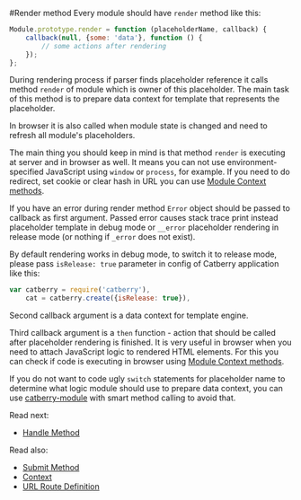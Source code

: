 #Render method
Every module should have `render` method like this:
```javascript
Module.prototype.render = function (placeholderName, callback) {
	callback(null, {some: 'data'}, function () {
		// some actions after rendering
	}); 
};
```
During rendering process if parser finds placeholder reference it calls method
`render` of module which is owner of this placeholder. The main task of this
method is to prepare data context for template that represents the placeholder.

In browser it is also called when module state is changed and need to refresh
all module's placeholders.

The main thing you should keep in mind is that method `render` is executing at
server and in browser as well. It means you can not use environment-specified
JavaScript using `window` or `process`, for example. If you need to do redirect, 
set cookie or clear hash in URL you can use 
[Module Context methods](context.md).

If you have an error during render method `Error` object should be passed 
to callback as first argument. Passed error causes stack trace print instead 
placeholder template in debug mode or `__error` placeholder rendering in 
release mode (or nothing if `_error` does not exist).

By default rendering works in debug mode, to switch it to release mode,
please pass `isRelease: true` parameter in config of Catberry application like
this:

```javascript
var catberry = require('catberry'),
	cat = catberry.create({isRelease: true}),
```

Second callback argument is a data context for template engine. 

Third callback argument is a `then` function - action that should be called 
after placeholder rendering is finished. It is very useful in browser when you
need to attach JavaScript logic to rendered HTML elements. For this you can
check if code is executing in browser 
using [Module Context methods](context.md).

If you do not want to code ugly `switch` statements for placeholder name 
to determine what logic module should use to prepare data context, you can use
[catberry-module](https://www.npmjs.org/package/catberry-module) with smart 
method calling to avoid that.

Read next:

* [Handle Method](handle-method.md)

Read also:

* [Submit Method](submit-method.md)
* [Context](context.md)
* [URL Route Definition](../routing/url-route-definition.md)